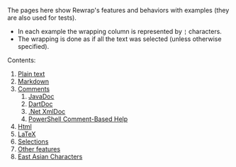 The pages here show Rewrap's features and behaviors with examples (they are also used for tests).
- In each example the wrapping column is represented by `¦` characters.
- The wrapping is done as if all the text was selected (unless otherwise specified).

Contents:
1. [Plain text](1-Plaintext.md)
2. [Markdown](2-Markdown.md)
3. [Comments](3-Comments.md)
   1. [JavaDoc](3.1-JavaDoc.md)
   2. [DartDoc](3.2-DartDoc.md)
   3. [.Net XmlDoc](3.3-.Net-XmlDoc.md)
   4. [PowerShell Comment-Based Help](3.4-PowerShell-CBH.md)
4. [Html](4-Html.md)
5. [LaTeX](5-LaTeX.md)
6. [Selections](6-Selections.md)
7. [Other features](7-OtherFeatures.md)
8. [East Asian Characters](8-EastAsianCharacters.md)